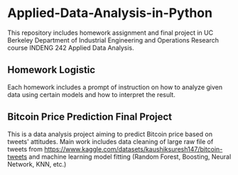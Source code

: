 # Applied-Data-Analysis-in-Python
This repository includes homework assignment and final project in UC Berkeley Department of Industrial Engineering and Operations Research course INDENG 242 Applied Data Analysis. 
## Homework Logistic
Each homework includes a prompt of instruction on how to analyze given data using certain models and how to interpret the result. 
## Bitcoin Price Prediction Final Project
This is a data analysis project aiming to predict Bitcoin price based on tweets' attitudes. Main work includes data cleaning of large raw file of tweets from https://www.kaggle.com/datasets/kaushiksuresh147/bitcoin-tweets and machine learning model fitting (Random Forest, Boosting, Neural Network, KNN, etc.)
